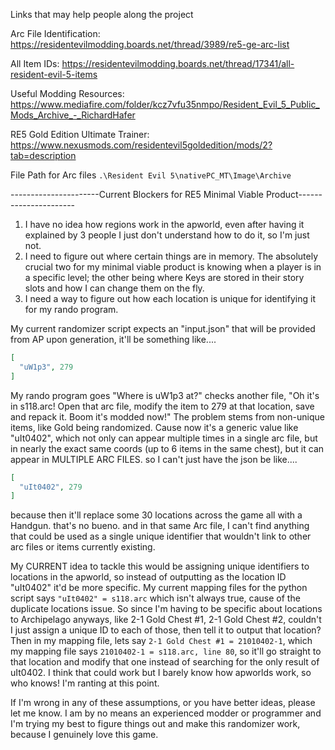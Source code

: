 Links that may help people along the project

Arc File Identification: <https://residentevilmodding.boards.net/thread/3989/re5-ge-arc-list>

All Item IDs: <https://residentevilmodding.boards.net/thread/17341/all-resident-evil-5-items>

Useful Modding Resources: <https://www.mediafire.com/folder/kcz7vfu35nmpo/Resident_Evil_5_Public_Mods_Archive_-_RichardHafer>

RE5 Gold Edition Ultimate Trainer: <https://www.nexusmods.com/residentevil5goldedition/mods/2?tab=description>

File Path for Arc files `.\Resident Evil 5\nativePC_MT\Image\Archive`

----------------------Current Blockers for RE5 Minimal Viable Product----------------------
1. I have no idea how regions work in the apworld, even after having it explained by 3 people I just don't understand how to do it, so I'm just not.
2. I need to figure out where certain things are in memory. The absolutely crucial two for my minimal viable product is knowing when a player is in a specific level; the other being where Keys are stored in their story slots and how I can change them on the fly.
3. I need a way to figure out how each location is unique for identifying it for my rando program.

My current randomizer script expects an "input.json" that will be provided from AP upon generation, it'll be something like....
```json
[
  "uW1p3", 279
]
```
My rando program goes "Where is uW1p3 at?" checks another file, "Oh it's in s118.arc! Open that arc file, modify the item to 279 at that location, save and repack it. Boom it's modded now!"
The problem stems from non-unique items, like Gold being randomized. Cause now it's a generic value like "uIt0402", which not only can appear multiple times in a single arc file, but in nearly the exact same coords (up to 6 items in the same chest), but it can appear in MULTIPLE ARC FILES.
so I can't just have the json be like....
```json
[
  "uIt0402", 279
]
```
because then it'll replace some 30 locations across the game all with a Handgun.
that's no bueno.
and in that same Arc file, I can't find anything that could be used as a single unique identifier that wouldn't link to other arc files or items currently existing.

My CURRENT idea to tackle this would be assigning unique identifiers to locations in the apworld, so instead of outputting as the location ID "uIt0402" it'd be more specific. My current mapping files for the python script says `"uIt0402" = s118.arc` which isn't always true, cause of the duplicate locations issue. So since I'm having to be specific about locations to Archipelago anyways, like 2-1 Gold Chest #1, 2-1 Gold Chest #2, couldn't I just assign a unique ID to each of those, then tell it to output that location? Then in my mapping file, lets say `2-1 Gold Chest #1 = 21010402-1`, which my mapping file says `21010402-1 = s118.arc, line 80`, so it'll go straight to that location and modify that one instead of searching for the only result of uIt0402. I think that could work but I barely know how apworlds work, so who knows! I'm ranting at this point.

If I'm wrong in any of these assumptions, or you have better ideas, please let me know. I am by no means an experienced modder or programmer and I'm trying my best to figure things out and make this randomizer work, because I genuinely love this game.
